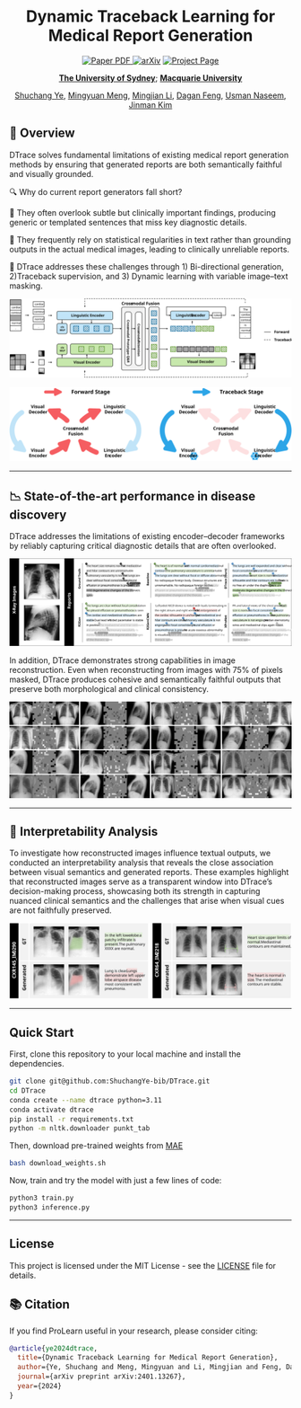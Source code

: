 <div align="center">
<h1>Dynamic Traceback Learning for Medical Report Generation</h1>

<a href="https://arxiv.org/pdf/2401.13267" target="_blank" rel="noopener noreferrer">
  <img src="https://img.shields.io/badge/Paper-DTrace" alt="Paper PDF">
</a>
<a href="https://arxiv.org/abs/2401.13267"><img src="https://img.shields.io/badge/arXiv-2401.13267-b31b1b.svg" alt="arXiv"></a>
<a href="https://shuchangye-bib.github.io/websites/DTrace/dtrace.html"><img src="https://img.shields.io/badge/Project_Page-green" alt="Project Page"></a>

**[The University of Sydney](https://www.sydney.edu.au)**; **[Macquarie University](https://www.mq.edu.au)**

[Shuchang Ye](https://shuchangye-bib.github.io), [Mingyuan Meng](https://mungomeng.github.io), [Mingjian Li](https://tzcskys.netlify.app), [Dagan Feng](https://scholar.google.com/citations?user=89py58oAAAAJ), [Usman Naseem](https://researchers.mq.edu.au/en/persons/usman-naseem), [Jinman Kim](https://www.sydney.edu.au/engineering/about/our-people/academic-staff/jinman-kim.html)
</div>

## 🚀 Overview

DTrace solves fundamental limitations of existing medical report generation methods by ensuring that generated reports are both semantically faithful and visually grounded.

🔍 Why do current report generators fall short?

📝 They often overlook subtle but clinically important findings, producing generic or templated sentences that miss key diagnostic details.

📝 They frequently rely on statistical regularities in text rather than grounding outputs in the actual medical images, leading to clinically unreliable reports.

🧠 DTrace addresses these challenges through 1) Bi-directional generation, 2)Traceback supervision, and 3) Dynamic learning with variable image–text masking.

![DTrace](./assets/figures/dtrace.svg)

![Two Stage Training](./assets/figures/phases.svg)

---

## 📉 State-of-the-art performance in disease discovery

DTrace addresses the limitations of existing encoder–decoder frameworks by reliably capturing critical diagnostic details that are often overlooked.

![Comparison of Generated Reports](./assets/figures/reports.svg)

In addition, DTrace demonstrates strong capabilities in image reconstruction. Even when reconstructing from images with 75% of pixels masked, DTrace produces cohesive and semantically faithful outputs that preserve both morphological and clinical consistency.

![Image Reconstruction](./assets/figures/reconstruction.png)

---

## 🔬 Interpretability Analysis

To investigate how reconstructed images influence textual outputs, we conducted an interpretability analysis that reveals the close association between visual semantics and generated reports. These examples highlight that reconstructed images serve as a transparent window into DTrace’s decision-making process, showcasing both its strength in capturing nuanced clinical semantics and the challenges that arise when visual cues are not faithfully preserved.

![Interpretability](./assets/figures/interpretability.svg)

---

## Quick Start

First, clone this repository to your local machine and install the dependencies. 

```bash
git clone git@github.com:ShuchangYe-bib/DTrace.git
cd DTrace
conda create --name dtrace python=3.11
conda activate dtrace
pip install -r requirements.txt
python -m nltk.downloader punkt_tab
```

Then, download pre-trained weights from [MAE](https://github.com/facebookresearch/mae)

```bash
bash download_weights.sh
```

Now, train and try the model with just a few lines of code:

```bash
python3 train.py
python3 inference.py
```

---

## License
This project is licensed under the MIT License - see the [LICENSE](LICENSE) file for details.

## 📚 Citation

If you find ProLearn useful in your research, please consider citing:

```bibtex
@article{ye2024dtrace,
  title={Dynamic Traceback Learning for Medical Report Generation},
  author={Ye, Shuchang and Meng, Mingyuan and Li, Mingjian and Feng, Dagan and Naseem, Usman and Kim, Jinman},
  journal={arXiv preprint arXiv:2401.13267},
  year={2024}
}
```



